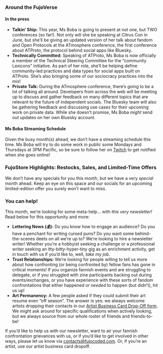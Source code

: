 ### Around the FujoVerse

#### In the press

- **Talkin’ Ship:** This year, Ms Boba is going to present at not one, but TWO
  conferences (so far\!). Not only will she be speaking at Citrus Con in June,
  but she’ll be giving an updated version of her talk about fandom and Open
  Protocols at the ATmosphere conference, the first conference about ATProto,
  the protocol behind social apps like Bluesky.
- **Technically Committed:** Speaking of ATProto, Ms Boba is now officially a
  member of the Technical Steering Committee for the “community Lexicons”
  initiative. As part of her role, she’ll be helping define community-led
  practices and data types for social apps built on ATProto. She’s also bringing
  some of our sociocracy practices into the mix\!
- **Private Talk:** During the ATmosphere conference, there’s going to be a lot
  of talking all around. Developers from across the web will be meeting up to
  discuss and gather feedback on many different topics that are relevant to the
  future of independent socials. The Bluesky team will also be gathering
  feedback and discussing use cases for their upcoming work on private data.
  While she doesn’t promise, Ms Boba _might_ send out updates on her own Bluesky
  account.

#### Ms Boba Streaming Schedule

Given the busy month(s) ahead, we don’t have a streaming schedule this time. Ms
Boba will try to do some work in public some Mondays and Thursdays at 3PM
Pacific, so be sure to follow her on
[Twitch](https://www.twitch.tv/essentialrandomness) to get notified when she
goes online\!

### FujoStore Highlights: Restocks, Sales, and Limited-Time Offers

We don’t have any specials for you this month, but we have a very _special_
month ahead. Keep an eye on this space and our socials for an upcoming
limited-edition offer you surely won’t want to miss.

### You can help\!

This month, we’re looking for some meta-help… with _this very newsletter\!_ Read
below for this opportunity and more:

- **Lettering News (💰):** Do you know how to engage an audience? Do you have a
  penchant for writing cursed puns? Do you want some behind-the-scenes deets on
  all we’re up to? We’re looking to hire a newsletter writer\! Whether you’re a
  hobbyist seeking a challenge or a professional writer seeking an
  itty-bitty-hyper-tiny gig as an enrichment activity, get in touch with us if
  you’d like to, well, _take my job_.
- **Trust Relationships:** We’re looking for people willing to tell us more
  about how confronting (or being confronted by) fellow fans has gone in
  critical moments\! If you organize fannish events and are struggling to
  delegate, or if you struggled with zine participants backing out during
  events/exchanges, or you have experience with these sorts of fandom
  confrontations that either happened or _needed_ to happen (but didn’t), hit us
  up\!
- **Art Permanency:** A few people asked if they could submit their art resume
  even “off season”. The answer is yes: we always welcome artists dropping their
  contacts in our [Artist Business Card Drop-Off
  form](https://forms.gle/bvUhPTdxM6nUGwAYA). We might ask around for specific
  qualifications when actively looking, but we always source from our whole
  roster of friends and friends-to-be\!

If you’d like to help us with our newsletter, want to air your fannish
confrontation grievances with us, or if you’d like to get involved in other
ways, please let us know via contacts@fujocoded.com. Or, if you’re an artist,
use our artist business card dropoff.

